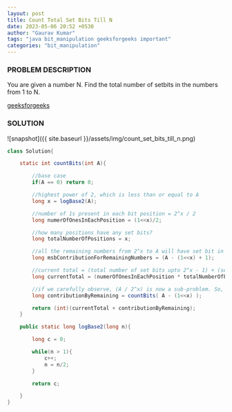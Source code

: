 ```yaml
---
layout: post
title: Count Total Set Bits Till N
date: 2023-05-06 20:52 +0530
author: "Gaurav Kumar"
tags: "java bit_manipulation geeksforgeeks important"
categories: "bit_manipulation"
---
```


### PROBLEM DESCRIPTION

You are given a number N. Find the total number of setbits in the numbers from 1 to N.

[geeksforgeeks](https://www.geeksforgeeks.org/count-total-set-bits-in-all-numbers-from-1-to-n/)

### SOLUTION

![snapshot]({{ site.baseurl }}/assets/img/count_set_bits_till_n.png)

```java
class Solution{

    static int countBits(int A){

        //base case
        if(A == 0) return 0;

        //highest power of 2, which is less than or equal to A
        long x = logBase2(A);

        //number of 1s present in each bit position = 2^x / 2
        long numerOfOnesInEachPosition = (1<<x)/2;

        //how many positions have any set bits?
        long totalNumberOfPositions = x;

        //all the remaining numbers from 2^x to A will have set bit in its MSB
        long msbContributionForRemainingNumbers = (A - (1<<x) + 1);

        //current total = (total number of set bits upto 2^x - 1) + (set bits in the MSB in the remaining numbers)
        long currentTotal = (numerOfOnesInEachPosition * totalNumberOfPositions) + msbContributionForRemainingNumbers;

        //if we carefully observe, (A / 2^x) is now a sub-problem. So, calculate that using recursion and add that to the currentTotal
        long contributionByRemaining = countBits( A - (1<<x) );

        return (int)(currentTotal + contributionByRemaining);
    }

    public static long logBase2(long n){

        long c = 0;

        while(n > 1){
            c++;
            n = n/2;
        }

        return c;

    }
}
```
